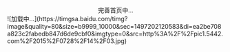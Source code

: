 <center>完善首页中...</center>
![加载中...](https://timgsa.baidu.com/timg?image&quality=80&size=b9999_10000&sec=1497202120583&di=ea2be708a823c2fabedb847d6de9cbf0&imgtype=0&src=http%3A%2F%2Fpic1.5442.com%2F2015%2F0728%2F14%2F03.jpg)
